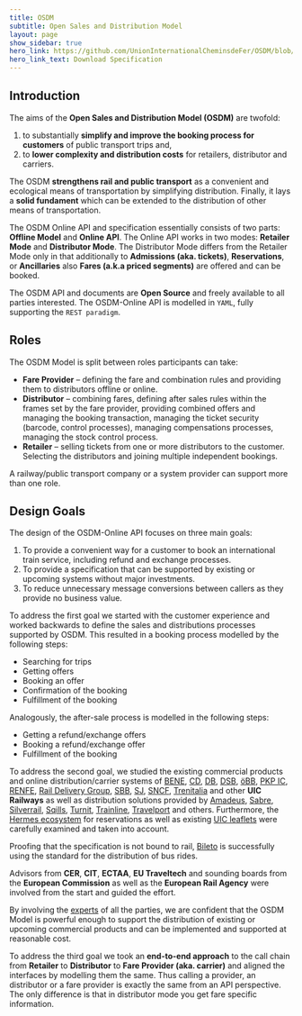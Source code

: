 ```yaml
---
title: OSDM
subtitle: Open Sales and Distribution Model
layout: page
show_sidebar: true
hero_link: https://github.com/UnionInternationalCheminsdeFer/OSDM/blob/master/specification/v3.0/IRS-90918-10-v3.0.0.pdf
hero_link_text: Download Specification
---
```


## Introduction

The aims of the **Open Sales and Distribution Model (OSDM)** are twofold:

1. to substantially **simplify and improve the booking process for customers**
   of public transport trips and,
2. to **lower complexity and distribution costs** for retailers, distributor and
   carriers.

The OSDM **strengthens rail and public transport** as a convenient and
ecological means of transportation by simplifying distribution. Finally, it lays
a **solid fundament** which can be extended to the distribution of other means
of transportation.

The OSDM Online API and specification essentially consists of two parts:
**Offline Model** and **Online API**. The Online API works in two modes:
**Retailer Mode** and **Distributor Mode**. The Distributor Mode differs from
the Retailer Mode only in that additionally to **Admissions (aka. tickets)**,
**Reservations**, or **Ancillaries** also **Fares (a.k.a priced segments)** are
offered and can be booked.

The OSDM API and documents are **Open Source** and freely available to all
parties interested. The OSDM-Online API is modelled in `YAML`, fully supporting
the `REST paradigm`.

## Roles

The OSDM Model is split between roles participants can take:

- **Fare Provider** – defining the fare and combination rules and providing them
  to distributors offline or online.
- **Distributor** – combining fares, defining after sales rules within the
  frames set by the fare provider, providing combined offers and managing the
  booking transaction, managing the ticket security (barcode, control
  processes), managing compensations processes, managing the stock control
  process.
- **Retailer** – selling tickets from one or more distributors to the customer.
  Selecting the distributors and joining multiple independent bookings.

A railway/public transport company or a system provider can support more than
one role.

## Design Goals

The design of the OSDM-Online API focuses on three main goals:

1. To provide a convenient way for a customer to book an international train
   service, including refund and exchange processes.
2. To provide a specification that can be supported by existing or upcoming
   systems without major investments.
3. To reduce unnecessary message conversions between callers as they provide no
   business value.

To address the first goal we started with the customer experience and worked
backwards to define the sales and distributions processes supported by OSDM.
This resulted in a booking process modelled by the following steps:

- Searching for trips
- Getting offers
- Booking an offer
- Confirmation of the booking
- Fulfillment of the booking

Analogously, the after-sale process is modelled in the following steps:

- Getting a refund/exchange offers
- Booking a refund/exchange offer
- Fulfillment of the booking

To address the second goal, we studied the existing commercial products and
online distribution/carrier systems of [BENE](https://www.benerail.com),
[CD](https://www.cd.cz/), [DB](https://www.bahn.de/),
[DSB](https://www.dsb.dk/en/), [öBB](https://www.oebb.at/),
[PKP IC](https://www.intercity.pl/), [RENFE](https://www.renfe.com/),
[Rail Delivery Group](https://www.raildeliverygroup.com),
[SBB](https://www.sbb.ch), [SJ](https://www.sj.se/),
[SNCF](https://www.sncf.fr), [Trenitalia](https://www.trenitalia.com/) and other
**UIC Railways** as well as distribution solutions provided by
[Amadeus](https://amadeus.com/), [Sabre](https://www.sabre.com/),
[Silverrail](https://www.silverrailtech.com/), [Sqills](https://sqills.com/),
[Turnit](https://turnit.com), [Trainline](https://www.thetrainline.com/),
[Travelport](https://www.travelport.com/) and others. Furthermore, the
[Hermes ecosystem](https://www.hitrail.com/hermes-ecosystem) for reservations as
well as existing [UIC leaflets](https://www.shop-etf.com/en/leaflets-irs) were
carefully examined and taken into account.

Proofing that the specification is not bound to rail,
[Bileto](https://www.bileto.com/en) is successfully using the standard for the
distribution of bus rides.

Advisors from **CER**, **CIT**, **ECTAA**, **EU Traveltech** and sounding boards
from the **European Commission** as well as the **European Rail Agency** were
involved from the start and guided the effort.

By involving the [experts](./team) of all the parties, we are confident that the
OSDM Model is powerful enough to support the distribution of existing or
upcoming commercial products and can be implemented and supported at reasonable
cost.

To address the third goal we took an **end-to-end approach** to the call chain
from **Retailer** to **Distributor** to **Fare Provider (aka. carrier)** and
aligned the interfaces by modelling them the same. Thus calling a provider, an
distributor or a fare provider is exactly the same from an API perspective. The
only difference is that in distributor mode you get fare specific information.
